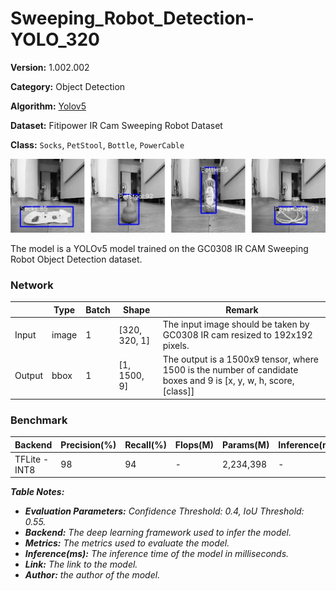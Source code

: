 # Sweeping_Robot_Detection-YOLO_320

**Version:** 1.002.002

**Category:** Object Detection

**Algorithm:** [Yolov5](./opt.yaml)

**Dataset:** Fitipower IR Cam Sweeping Robot Dataset 

**Class:** `Socks`, `PetStool`, `Bottle`, `PowerCable`

![Sweeping_Robot_Detection](./VA8801_ROBOT-Yolo.png)

The model is a YOLOv5 model trained on the GC0308 IR CAM Sweeping Robot Object Detection dataset.

### Network

|  | Type | Batch | Shape | Remark |
| --- | --- | --- | --- | --- |
| Input | image | 1 | [320, 320, 1] | The input image should be taken by GC0308 IR cam  resized to 192x192 pixels. |
| Output | bbox | 1 | [1, 1500, 9] | The output is a 1500x9 tensor, where 1500 is the number of candidate boxes and 9 is [x, y, w, h, score, [class]] |

### Benchmark

| Backend | Precision(%) | Recall(%) | Flops(M) | Params(M) | Inference(ms) | Download | Author |
| --- | --- | --- | --- | --- | --- | --- | --- |
| TFLite - INT8 | 98 | 94 | - | 2,234,398 | - | [link](./VA8801_ROTBOT_1.002.002-int8.tflite) | Fitipower |

***Table Notes:***

- ***Evaluation Parameters:** Confidence Threshold: 0.4, IoU Threshold: 0.55.*
- ***Backend:** The deep learning framework used to infer the model.*
- ***Metrics:** The metrics used to evaluate the model.*
- ***Inference(ms):** The inference time of the model in milliseconds.*
- ***Link:** The link to the model.*
- ***Author:** the author of the model.*